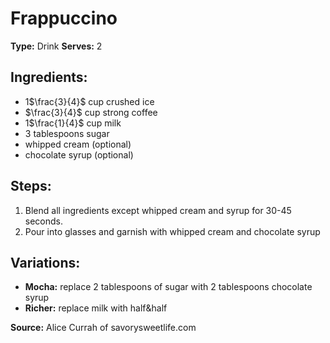 # Frappuccino

**Type:** Drink
**Serves:** 2

## Ingredients:
- 1$\frac{3}{4}$ cup crushed ice
- $\frac{3}{4}$ cup strong coffee
- 1$\frac{1}{4}$ cup milk
- 3 tablespoons sugar
- whipped cream (optional)
- chocolate syrup (optional)

## Steps:
1. Blend all ingredients except whipped cream and syrup for 30-45 seconds.
2. Pour into glasses and garnish with whipped cream and chocolate syrup

## Variations:
- **Mocha:** replace 2 tablespoons of sugar with 2 tablespoons chocolate syrup
- **Richer:** replace milk with half&half

**Source:** Alice Currah of savorysweetlife.com

